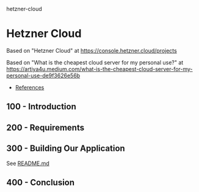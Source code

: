 hetzner-cloud
# Hetzner Cloud

Based on "Hetzner Cloud" at https://console.hetzner.cloud/projects

Based on "What is the cheapest cloud server for my personal use?" at https://artiya4u.medium.com/what-is-the-cheapest-cloud-server-for-my-personal-use-de9f3626e56b

- [References](./REFERENCES.md)

## 100 - Introduction

## 200 - Requirements

## 300 - Building Our Application

See [README.md](./300/README.md)

## 400 - Conclusion
